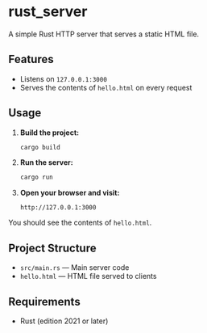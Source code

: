 # rust_server

A simple Rust HTTP server that serves a static HTML file.

## Features

- Listens on `127.0.0.1:3000`
- Serves the contents of `hello.html` on every request

## Usage

1. **Build the project:**
   ```sh
   cargo build
   ```

2. **Run the server:**
   ```sh
   cargo run
   ```

3. **Open your browser and visit:**
   ```
   http://127.0.0.1:3000
   ```

You should see the contents of `hello.html`.

## Project Structure

- `src/main.rs` — Main server code
- `hello.html` — HTML file served to clients

## Requirements

- Rust (edition 2021 or later)
